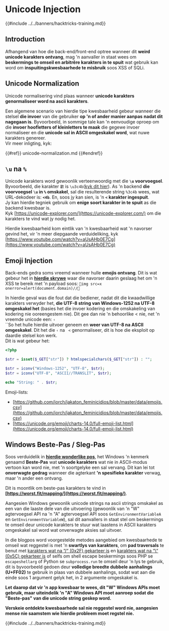 # Unicode Injection

{{#include ../../banners/hacktricks-training.md}}

## Introduction

Afhangend van hoe die back-end/front-end optree wanneer dit **weird unicode karakters ontvang**, mag 'n aanvaller in staat wees om **beskermings te omseil en arbitrêre karakters in te spuit** wat gebruik kan word om **inspuitingskwesbaarhede te misbruik** soos XSS of SQLi.

## Unicode Normalization

Unicode normalisering vind plaas wanneer **unicode karakters genormaliseer word na ascii karakters**.

Een algemene scenario van hierdie tipe kwesbaarheid gebeur wanneer die stelsel **die invoer** van die gebruiker **op 'n of ander manier aanpas** **nadat dit nagegaan is**. Byvoorbeeld, in sommige tale kan 'n eenvoudige oproep om die **invoer hoofletters of kleinletters te maak** die gegewe invoer normaliseer en die **unicode sal in ASCII omgeskakel word**, wat nuwe karakters genereer.\
Vir meer inligting, kyk:

{{#ref}}
unicode-normalization.md
{{#endref}}

## `\u` na `%`

Unicode karakters word gewoonlik verteenwoordig met die **`\u` voorvoegsel**. Byvoorbeeld, die karakter `㱋` is `\u3c4b`([kyk dit hier](https://unicode-explorer.com/c/3c4B)). As 'n backend **die voorvoegsel** **`\u` in `%` omskakel**, sal die resulterende string `%3c4b` wees, wat URL-dekodeer is: **`<4b`**. En, soos jy kan sien, is 'n **`<` karakter ingespuit**.\
Jy kan hierdie tegniek gebruik om **enige soort karakter in te spuit** as die backend kwesbaar is.\
Kyk [https://unicode-explorer.com/](https://unicode-explorer.com/) om die karakters te vind wat jy nodig het.

Hierdie kwesbaarheid kom eintlik van 'n kwesbaarheid wat 'n navorser gevind het, vir 'n meer diepgaande verduideliking, kyk [https://www.youtube.com/watch?v=aUsAHb0E7Cg](https://www.youtube.com/watch?v=aUsAHb0E7Cg)

## Emoji Injection

Back-ends gedra soms vreemd wanneer hulle **emojis ontvang**. Dit is wat gebeur het in [**hierdie skrywe**](https://medium.com/@fpatrik/how-i-found-an-xss-vulnerability-via-using-emojis-7ad72de49209) waar die navorser daarin geslaag het om 'n XSS te bereik met 'n payload soos: `💋img src=x onerror=alert(document.domain)//💛`

In hierdie geval was die fout dat die bediener, nadat dit die kwaadwillige karakters verwyder het, **die UTF-8 string van Windows-1252 na UTF-8 omgeskakel het** (basies het die invoer kodering en die omskakeling van kodering nie ooreengestem nie). Dit gee dan nie 'n behoorlike < nie, net 'n vreemde unicode een: `‹`\
``So het hulle hierdie uitvoer geneem en **weer van UTF-8 na ASCII omgeskakel**. Dit het die `‹` na ` <` genormaliseer, dit is hoe die eksploit op daardie stelsel kon werk.\
Dit is wat gebeur het:
```php
<?php

$str = isset($_GET["str"]) ? htmlspecialchars($_GET["str"]) : "";

$str = iconv("Windows-1252", "UTF-8", $str);
$str = iconv("UTF-8", "ASCII//TRANSLIT", $str);

echo "String: " . $str;
```
Emoji-lists:

- [https://github.com/iorch/jakaton_feminicidios/blob/master/data/emojis.csv](https://github.com/iorch/jakaton_feminicidios/blob/master/data/emojis.csv)
- [https://unicode.org/emoji/charts-14.0/full-emoji-list.html](https://unicode.org/emoji/charts-14.0/full-emoji-list.html)

## Windows Beste-Pas / Sleg-Pas

Soos verduidelik in **[hierdie wonderlike pos](https://blog.orange.tw/posts/2025-01-worstfit-unveiling-hidden-transformers-in-windows-ansi/)**, het Windows 'n kenmerk genaamd **Beste-Pas** wat **unicode karakters** wat nie in ASCII-modus vertoon kan word nie, met 'n soortgelyke een sal vervang. Dit kan lei tot **onverwagte gedrag** wanneer die agterkant **'n spesifieke karakter** verwag, maar 'n ander een ontvang.

Dit is moontlik om beste-pas karakters te vind in **[https://worst.fit/mapping/](https://worst.fit/mapping/)**.

Aangesien Windows gewoonlik unicode strings na ascii strings omskakel as een van die laaste dele van die uitvoering (gewoonlik van 'n "W" agtervoegsel API na 'n "A" agtervoegsel API soos `GetEnvironmentVariableA` en `GetEnvironmentVariableW`), sal dit aanvallers in staat stel om beskermings te omseil deur unicode karakters te stuur wat laastens in ASCII karakters omgeskakel sal word wat onverwagte aksies sal uitvoer.

In die blogpos word voorgestelde metodes aangebied om kwesbaarhede te omseil wat reggestel is met 'n **swartlys van karakters**, om **pad traversals** te benut met [karakters wat na “/“ (0x2F) gekarteer is](https://worst.fit/mapping/#to%3A0x2f) en [karakters wat na “\“ (0x5C) gekarteer is](https://worst.fit/mapping/#to%3A0x5c) of selfs om shell escape beskermings soos PHP se `escapeshellarg` of Python se `subprocess.run` te omseil deur 'n lys te gebruik, dit is byvoorbeeld gedoen deur **volledige breedte dubbele aanhalings (U+FF02)** te gebruik in plaas van dubbele aanhalings, sodat wat aan die einde soos 1 argument gelyk het, in 2 argumente omgeskakel is.

**Let daarop dat vir 'n app kwesbaar te wees, dit "W" Windows APIs moet gebruik, maar uiteindelik 'n "A" Windows API moet aanroep sodat die "Beste-pas" van die unicode string geskep word.**

**Verskeie ontdekte kwesbaarhede sal nie reggestel word nie, aangesien mense nie saamstem wie hierdie probleem moet regstel nie.**

{{#include ../../banners/hacktricks-training.md}}
